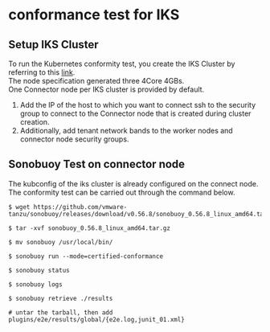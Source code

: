 # conformance test for IKS

## Setup IKS Cluster
To run the Kubernetes conformity test, you create the IKS Cluster by referring to this [link](https://manual.kinx.net/ixcloud/ixcloud/kubernetes/CreateCluster).  
The node specification generated three 4Core 4GBs.  
One Connector node per IKS cluster is provided by default.  
1. Add the IP of the host to which you want to connect ssh to the security group to connect to the Connector node that is created during cluster creation.
2. Additionally, add tenant network bands to the worker nodes and connector node security groups.


## Sonobuoy Test on connector node

The kubconfig of the iks cluster is already configured on the connect node. The conformity test can be carried out through the command below.
```
$ wget https://github.com/vmware-tanzu/sonobuoy/releases/download/v0.56.8/sonobuoy_0.56.8_linux_amd64.tar.gz

$ tar -xvf sonobuoy_0.56.8_linux_amd64.tar.gz

$ mv sonobuoy /usr/local/bin/

$ sonobuoy run --mode=certified-conformance

$ sonobuoy status

$ sonobuoy logs

$ sonobuoy retrieve ./results

# untar the tarball, then add plugins/e2e/results/global/{e2e.log,junit_01.xml}
```

